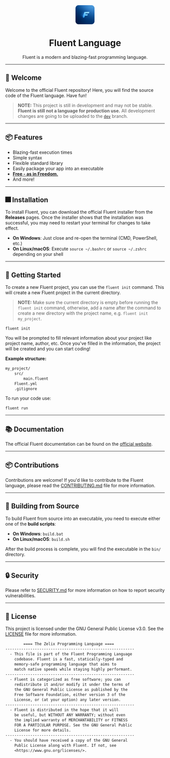<div align="center">
    <img src="assets/logo.png" height="60" width="60">
    <h1>Fluent Language</h1>
    Fluent is a modern and blazing-fast programming language.
</div>

---

## 👋 Welcome

Welcome to the official Fluent repository! Here, you will find the source code of the Fluent language. Have fun!

> **NOTE:**
> This project is still in development and may not be stable.
> **Fluent is still not a language for production use.**
> All development changes are going to be uploaded
> to the [`dev`](https://github.com/fluent-lang/Fluent/tree/dev) branch.

---

## 📦 Features

- Blazing-fast execution times
- Simple syntax
- Flexible standard library
- Easily package your app into an executable
- **[Free - as in Freedom.](LICENSE)**
- And more!

---

## 🎆 Installation

To install Fluent, you can download the official Fluent installer from the **Releases** pages.
Once the installer shows that the installation was successful, you may need to restart your terminal for changes to take effect.

- **On Windows**: Just close and re-open the terminal (CMD, PowerShell, etc.)
- **On Linux/macOS**: Execute `source ~/.bashrc` or `source ~/.zshrc` depending on your shell

---

## 🚀 Getting Started

To create a new Fluent project, you can use the `fluent init` command. This will create a new Fluent project in the current directory.

> **NOTE:** Make sure the current directory is empty before running the `fluent init` command, otherwise, add a name after the command to create a new directory with the project name, e.g. `fluent init my_project`.

```shell
fluent init
```

You will be prompted to fill relevant information about your project like project name, author, etc.
Once you've filled in the information, the project will be created and you can start coding!

**Example structure:**

```
my_project/
    src/
        main.fluent
    Fluent.yml
    .gitignore
```

To run your code use:

```
fluent run
```

---

## 📚 Documentation

The official Fluent documentation can be found on the [official website](https://fluent-lang.github.io/docs).

---

## 📦 Contributions

Contributions are welcome! If you'd like to contribute to the Fluent language, please read the [CONTRIBUTING.md](CONTRIBUTING.md) file for more information.

---

## 🎲 Building from Source

To build Fluent from source into an executable, you need to execute either one of the **build scripts**:

- **On Windows**: `build.bat`
- **On Linux/macOS**: `build.sh`

After the build process is complete, you will find the executable in the `bin/` directory.

---

## 🔒 Security

Please refer to [SECURITY.md](SECURITY.md) for more information on how to report security vulnerabilities.

---

## 📝 License

This project is licensed under the GNU General Public License v3.0. See the [LICENSE](LICENSE) file for more information.

```
        ==== The Zelix Programming Language ====
---------------------------------------------------------
  - This file is part of the Fluent Programming Language
    codebase. Fluent is a fast, statically-typed and
    memory-safe programming language that aims to
    match native speeds while staying highly performant.
---------------------------------------------------------
  - Fluent is categorized as free software; you can
    redistribute it and/or modify it under the terms of
    the GNU General Public License as published by the
    Free Software Foundation, either version 3 of the
    License, or (at your option) any later version.
---------------------------------------------------------
  - Fluent is distributed in the hope that it will
    be useful, but WITHOUT ANY WARRANTY; without even
    the implied warranty of MERCHANTABILITY or FITNESS
    FOR A PARTICULAR PURPOSE. See the GNU General Public
    License for more details.
---------------------------------------------------------
  - You should have received a copy of the GNU General
    Public License along with Fluent. If not, see
    <https://www.gnu.org/licenses/>.
```